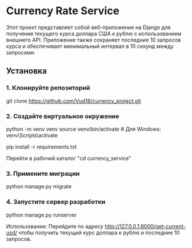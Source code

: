 # Currency Rate Service

Этот проект представляет собой веб-приложение на Django для получения текущего курса доллара США к рублю с использованием внешнего API. Приложение также сохраняет последние 10 запросов курса и обеспечивает минимальный интервал в 10 секунд между запросами.

## Установка

### 1. Клонируйте репозиторий

git clone https://github.com/Vud18/currency_project.git

### 2. Создайте виртуальное окружение
python -m venv venv
source venv/bin/activate # Для Windows: venv\Scripts\activate

pip install -r requirements.txt

Перейти в рабочий каталог
"cd currency_service"

### 3. Примените миграции
python manage.py migrate

### 4. Запустите сервер разработки
python manage.py runserver

Использование:
Перейдите по адресу http://127.0.0.1:8000/get-current-usd/ чтобы получить текущий курс доллара к рублю и последние 10 запросов.
